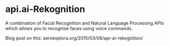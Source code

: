 # api.ai-Rekognition
A combination of Facial Recognition and Natural Language Processing APIs which allows you to recognise faces using voice commands.

Blog post on this: aeroexplora.org/2015/03/08/api-ai-rekognition/
